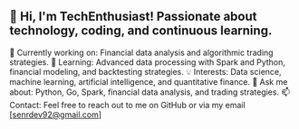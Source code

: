 ## 👋 Hi, I'm TechEnthusiast! Passionate about technology, coding, and continuous learning.

🔭 Currently working on: Financial data analysis and algorithmic trading strategies.
🌱 Learning: Advanced data processing with Spark and Python, financial modeling, and backtesting strategies.
💡 Interests: Data science, machine learning, artificial intelligence, and quantitative finance.
💬 Ask me about: Python, Go, Spark, financial data analysis, and trading strategies.
📫 Contact: Feel free to reach out to me on GitHub or via my email [senrdev92@gmail.com]
